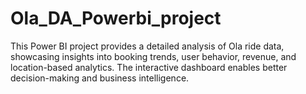 # Ola_DA_Powerbi_project
This Power BI project provides a detailed analysis of Ola ride data, showcasing insights into booking trends, user behavior, revenue, and location-based analytics. The interactive dashboard enables better decision-making and business intelligence.
